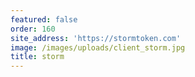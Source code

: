 ```yaml
---
featured: false
order: 160
site_address: 'https://stormtoken.com'
image: /images/uploads/client_storm.jpg
title: storm
---
```

